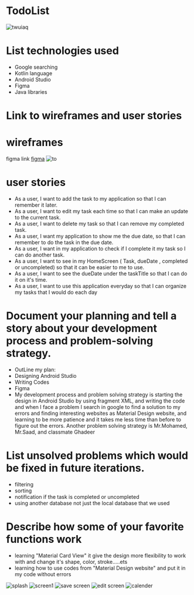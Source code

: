 # TodoList
![twuiaq](https://github.com/HanaaAlrashidi/TodoList/blob/64ef64676dd40bbb94c0b8e41fc0ba14a1e14ba2/twuiaq.jpeg)
# List technologies used
 - Google searching
 - Kotlin language
 - Android Studio
 - Figma
 - Java libraries

# Link to wireframes and user stories
# wireframes
figma link [figma](https://www.figma.com/file/fvKeeeXvwYHV27AFzvhEG4/Untitled?node-id=9%3A190)
![to](https://github.com/HanaaAlrashidi/TodoList/blob/64ac6e3e2ec80882fa647a74275c199090c512f3/to.png)
# user stories
 - As a user, I want to add the task to my application so that I can remember it later.
 - As a user, I want to edit my task each time so that I can make an update to the current task.
 - As a user, I want to delete my task so that I can remove my completed task.
 - As a user, I want my application to show me the due date, so that I can remember to do the task in the due date.
 - As a user, I want in my application to check if I complete it my task so I can do another task.
 - As a user, I want to see in my HomeScreen ( Task, dueDate , completed or uncompleted) so that it can be easier to me to use.
 - As a user, I want to see the dueDate under the taskTitle so that I can do it on it's time.
 - As a user, I want to use this application everyday so that I can organize my tasks that I would do each day
# Document your planning and tell a story about your development process and problem-solving strategy.
 - OutLine my plan:
 - Designing Android Studio
 - Writing Codes
 - Figma
 - My development process and problem solving strategy is starting the design in Android Studio by using
  fragment XML, and writing the code and when I face a problem I search in google to find a solution to
  my errors and finding interesting websites as Material Design website, and learning to be more patience
  and it takes me less time than before to figure out the errors.
  Another problem solving strategy is Mr.Mohamed, Mr.Saad, and classmate Ghadeer
# List unsolved problems which would be fixed in future iterations.
 - filtering
 - sorting
 - notification if the task is completed or uncompleted
 - using another database not just the local database that we used
# Describe how some of your favorite functions work
 - learning "Material Card View" it give the design more flexibility to work with and change it's shape, color, stroke.....ets
 - learning how to use codes from "Material Design website" and put it in my code without errors 

![splash](https://github.com/HanaaAlrashidi/TodoList/blob/65fbca42adb1fa2f60c9cb01edf8cb57a2657553/splash.png)
![screen1](https://github.com/HanaaAlrashidi/TodoList/blob/65fbca42adb1fa2f60c9cb01edf8cb57a2657553/screen1.png)
![save screen](https://github.com/HanaaAlrashidi/TodoList/blob/65fbca42adb1fa2f60c9cb01edf8cb57a2657553/save%20screen.png)
![edit screen](https://github.com/HanaaAlrashidi/TodoList/blob/65fbca42adb1fa2f60c9cb01edf8cb57a2657553/edit%20screen.png)
![calender](https://github.com/HanaaAlrashidi/TodoList/blob/65fbca42adb1fa2f60c9cb01edf8cb57a2657553/calender.png)